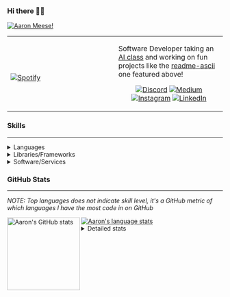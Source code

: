 ### Hi there 👋🏻
[![Aaron Meese!](https://user-images.githubusercontent.com/17814535/88975338-a2aabf00-d27f-11ea-963f-8a19608716b4.png)](https://github.com/ajmeese7/readme-ascii "README ASCII")

<!-- Modified from project here: https://github.com/novatorem/novatorem -->
<table width="100%"> 
  <tr>
  <td width="50%">
      
&nbsp; <br> [![Spotify](https://ajmeese7.vercel.app/api/spotify)](https://open.spotify.com/user/ajmeese)

  </td>
  <td width="50%">

Software Developer taking an [AI class](https://courses.edx.org/courses/BerkeleyX/CS188.1x-4/1T2015/course/) and working on fun 
projects like the [readme-ascii](https://github.com/ajmeese7/readme-ascii) one featured above!
<br><p align="center">
  [![Discord](https://img.shields.io/badge/discord-ajmeese7%234835-369?style=flat-square&logo=discord&logoColor=white&color=purple)](https://discord.gg/PxRTQg3)
  [![Medium](https://img.shields.io/badge/medium-ajmeese7-1DB954?style=flat-square&logo=medium&logoColor=white)](https://link.aaronmeese.com/medium)<br>
  [![Instagram](https://img.shields.io/badge/instagram-ajmeese7-1DB954?style=flat-square&logo=instagram&logoColor=white&color=c13584)](https://link.aaronmeese.com/instagram)
  [![LinkedIn](https://img.shields.io/badge/linkedIn-aaronmeese-1DB954?style=flat-square&logo=linkedin&logoColor=white&color=blue)](https://link.aaronmeese.com/linkedin)
</p>
  </td>
  </table>

[//]: <> (The `&nbsp;` is to have Aphelion take up more space)

### Skills ###
----
<details>
<summary>Languages</summary>

+ JavaScript
+ HTML
+ CSS
    + [README ASCII](https://github.com/ajmeese7/readme-ascii)
+ PHP
+ Java
    + [BRCC Java](https://github.com/ajmeese7/brcc-java)
    + [Euler Problems](https://github.com/ajmeese7/euler-problems)

</details>
<details>
<summary>Libraries/Frameworks</summary>

+ NodeJS
    + [Snapchat Share](https://github.com/ajmeese7/snapchat-share)
    + [FRC Spreadsheets](https://github.com/ajmeese7/frc-spreadsheets)
+ Cordova
+ jQuery
+ Discord.js
    + [Spambot](https://github.com/ajmeese7/spambot)
    + [Automatic Reactions](https://github.com/ajmeese7/automatic-reactions)
    + [Multiple Reactions](https://github.com/ajmeese7/multiple-reactions)
    + [Galley Calls](https://github.com/ajmeese7/galley-calls)
+ Puppeteer
    + [README ASCII](https://github.com/ajmeese7/readme-ascii)
    + [Dynamic Page Retrieval](https://github.com/ajmeese7/dynamic-page-retrieval)
+ Nightmare.js
    + [Steam Queue Clicker](https://github.com/ajmeese7/steam-queue-clicker)
    + [Repbot](https://github.com/ajmeese7/repbot)
+ Express
    + [Galley Calls](https://github.com/ajmeese7/galley-calls)
+ json-fs-store
    + [Multiple Reactions](https://github.com/ajmeese7/multiple-reactions)
+ pdf-lib
+ async

</details>
<details>
<summary>Software/Services</summary>

+ Wallpaper Engine
    + [Random Wallpaper](https://github.com/ajmeese7/random-wallpaper)
    + [Image of the Day](https://github.com/ajmeese7/image-of-the-day)
+ phpMyAdmin
+ Cloudinary
+ Firefox Extensions
    + [Chess Next Move](https://github.com/ajmeese7/chess-next-move)
    + [Gmail Label Organizer](https://github.com/ajmeese7/gmail-label-organizer)
+ Google Analytics
+ Heroku
+ Nexmo
+ Twilio
    + [Galley Calls](https://github.com/ajmeese7/galley-calls)
+ Auth0
+ OneSignal

</details>
<!--
<details>
<summary>Soft Skills</summary>
+ English/Grammar
+ SEO
    <!-- + TODO: Add my site examples after I finish improving them --
</details>
-->

### GitHub Stats ###
----
*NOTE: Top languages does not indicate skill level, it's a GitHub metric of which languages I have the most code in on GitHub*

<a href="https://profile-summary-for-github.com/user/ajmeese7">
  <img align="left" height="170px" src="https://github-readme-stats.vercel.app/api?username=ajmeese7&show_icons=true&line_height=27&count_private=true&include_all_commits=true" alt="Aaron's GitHub stats"/>
  <img src="https://github-readme-stats.vercel.app/api/top-langs/?username=ajmeese7&hide_langs_below=5&layout=compact" alt="Aaron's language stats"/>
</a>

<details>
<summary>Detailed stats</summary>

### :zap: Recent Activity
<!--START_SECTION:activity-->
1. 🎉 Merged PR [#4](https://github.com//ajmeese7/galley-calls/pull/4) in [ajmeese7/galley-calls](https://github.com//ajmeese7/galley-calls)
2. 💪 Opened PR [#4](https://github.com//ajmeese7/galley-calls/pull/4) in [ajmeese7/galley-calls](https://github.com//ajmeese7/galley-calls)
3. 🎉 Merged PR [#4](https://github.com//ajmeese7/readme-ascii/pull/4) in [ajmeese7/readme-ascii](https://github.com//ajmeese7/readme-ascii)
4. 🎉 Merged PR [#4](https://github.com//ajmeese7/dynamic-page-retrieval/pull/4) in [ajmeese7/dynamic-page-retrieval](https://github.com//ajmeese7/dynamic-page-retrieval)
5. 🎉 Merged PR [#3](https://github.com//ajmeese7/galley-calls/pull/3) in [ajmeese7/galley-calls](https://github.com//ajmeese7/galley-calls)
<!--END_SECTION:activity-->

### 🧐 Waka Stats
<!--START_SECTION:waka-->
**🐱 My Github Data** 

> 🏆 605 Contributions in the Year 2020
 > 
> 📦 45.7 kB Used in Github's Storage 
 > 
> 💼 Opted to Hire
 > 
> 📜 43 Public Repositories
 > 
> 🔑 15 Private Repositories 

**I'm an Early 🐤** 

```text
🌞 Morning    200 commits    ████████░░░░░░░░░░░░░░░░░   33.28% 
🌆 Daytime    256 commits    ██████████░░░░░░░░░░░░░░░   42.6% 
🌃 Evening    139 commits    █████░░░░░░░░░░░░░░░░░░░░   23.13% 
🌙 Night      6 commits      ░░░░░░░░░░░░░░░░░░░░░░░░░   1.0%

```
📅 **I'm Most Productive on Saturday** 

```text
Monday       75 commits     ███░░░░░░░░░░░░░░░░░░░░░░   12.48% 
Tuesday      72 commits     ███░░░░░░░░░░░░░░░░░░░░░░   11.98% 
Wednesday    76 commits     ███░░░░░░░░░░░░░░░░░░░░░░   12.65% 
Thursday     85 commits     ███░░░░░░░░░░░░░░░░░░░░░░   14.14% 
Friday       99 commits     ████░░░░░░░░░░░░░░░░░░░░░   16.47% 
Saturday     111 commits    ████░░░░░░░░░░░░░░░░░░░░░   18.47% 
Sunday       83 commits     ███░░░░░░░░░░░░░░░░░░░░░░   13.81%

```


📊 **This Week I Spent My Time On** 

```text
⌚︎ Time Zone: America/Chicago

💬 Programming Languages: 
JavaScript               8 hrs 49 mins       █████████████████████░░░░   83.67% 
Markdown                 1 hr 11 mins        ██░░░░░░░░░░░░░░░░░░░░░░░   11.25% 
HTML                     10 mins             ░░░░░░░░░░░░░░░░░░░░░░░░░   1.64% 
JSON                     8 mins              ░░░░░░░░░░░░░░░░░░░░░░░░░   1.4% 
CSS                      4 mins              ░░░░░░░░░░░░░░░░░░░░░░░░░   0.73%

🐱‍💻 Projects: 
galley-calls             5 hrs 8 mins        ████████████░░░░░░░░░░░░░   48.75% 
automatic-reactions      2 hrs 47 mins       ██████░░░░░░░░░░░░░░░░░░░   26.54% 
coupon-book              1 hr 53 mins        ████░░░░░░░░░░░░░░░░░░░░░   17.97% 
legendary-octo-waffle    27 mins             █░░░░░░░░░░░░░░░░░░░░░░░░   4.42% 
spambot                  6 mins              ░░░░░░░░░░░░░░░░░░░░░░░░░   1.06%

```

**I Mostly Code in JavaScript** 

```text
JavaScript               22 repos            ██████████████░░░░░░░░░░░   56.41% 
HTML                     5 repos             ███░░░░░░░░░░░░░░░░░░░░░░   12.82% 
Java                     4 repos             ██░░░░░░░░░░░░░░░░░░░░░░░   10.26% 
Python                   3 repos             ██░░░░░░░░░░░░░░░░░░░░░░░   7.69% 
CSS                      2 repos             █░░░░░░░░░░░░░░░░░░░░░░░░   5.13%

```



<!--END_SECTION:waka-->
</details>
